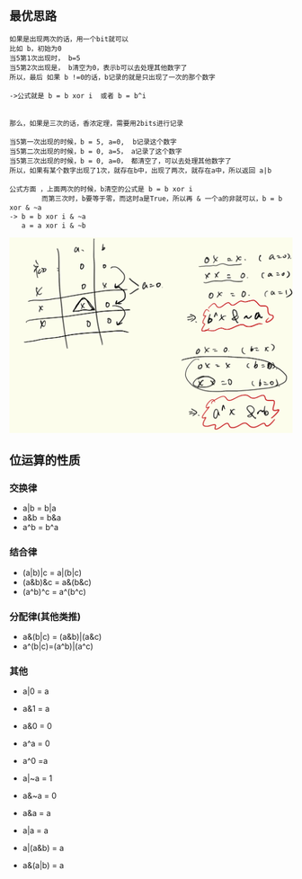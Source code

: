 ## 最优思路
    如果是出现两次的话，用一个bit就可以
    比如 b，初始为0
    当5第1次出现时， b=5
    当5第2次出现是， b清空为0，表示b可以去处理其他数字了
    所以，最后 如果 b !=0的话，b记录的就是只出现了一次的那个数字
    
    ->公式就是 b = b xor i  或者 b = b^i


    那么，如果是三次的话，香浓定理，需要用2bits进行记录

    当5第一次出现的时候，b = 5, a=0,  b记录这个数字
    当5第二次出现的时候，b = 0, a=5， a记录了这个数字
    当5第三次出现的时候，b = 0, a=0， 都清空了，可以去处理其他数字了
    所以，如果有某个数字出现了1次，就存在b中，出现了两次，就存在a中，所以返回 a|b

    公式方面 ，上面两次的时候，b清空的公式是 b = b xor i
            而第三次时，b要等于零，而这时a是True，所以再 & 一个a的非就可以，b = b xor & ~a
    -> b = b xor i & ~a
       a = a xor i & ~b


![picture](./picture.png)

## 位运算的性质

### 交换律 
- a|b = b|a
- a&b = b&a
- a^b = b^a

### 结合律
- (a|b)|c = a|(b|c)
- (a&b)&c = a&(b&c)
- (a^b)^c = a^(b^c)

### 分配律(其他类推)
- a&(b|c) = (a&b)|(a&c)
- a^(b|c)=(a^b)|(a^c)

### 其他
- a|0 = a
- a&1 = a
- a&0 = 0

- a^a = 0
- a^0 =a

- a|~a = 1
- a&~a = 0
- a&a = a
- a|a = a

- a|(a&b) = a
- a&(a|b) = a